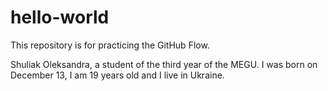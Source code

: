 # hello-world
This repository is for practicing the GitHub Flow.

Shuliak Oleksandra, a student of the third year of the MEGU. 
I was born on December 13, I am 19 years old and I live in Ukraine.